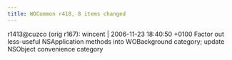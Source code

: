 ```yaml
---
title: WOCommon r418, 8 items changed
---
```


r1413@cuzco (orig r167): wincent | 2006-11-23 18:40:50 +0100 Factor out less-useful NSApplication methods into WOBackground category; update NSObject convenience category
